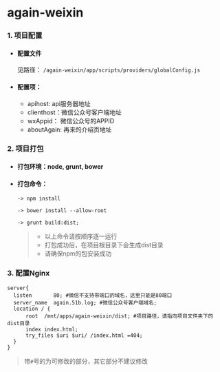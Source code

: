 # again-weixin  


### 1. 项目配置


  * #### 配置文件  

    见路径： `/again-weixin/app/scripts/providers/globalConfig.js`  

  * #### 配置项：  

      * apihost: api服务器地址  
      * clienthost：微信公众号客户端地址  
      * wxAppid： 微信公众号的APPID  
      * aboutAgain: 再来的介绍页地址  


### 2. 项目打包  


  * #### 打包环境：node, grunt, bower  

  * #### 打包命令：  
    ```
    -> npm install

    -> bower install --allow-root

    -> grunt build:dist;
    ```

    > * 以上命令请按顺序逐一运行
    > * 打包成功后，在项目根目录下会生成dist目录  
    > * 请确保npm的包安装成功  


### 3. 配置Nginx  

  ```
  server{
    listen       80; #微信不支持带端口的域名，这里只能是80端口
    server_name  again.51b.log; #微信公众号客户端域名;
    location / {
        root  /mnt/apps/again-weixin/dist; #项目路径，请指向项目文件夹下的dist目录
        index index.html;
        try_files $uri $uri/ /index.html =404;
    }
  }
  ```

  > 带`#`号的为可修改的部分，其它部分不建议修改
